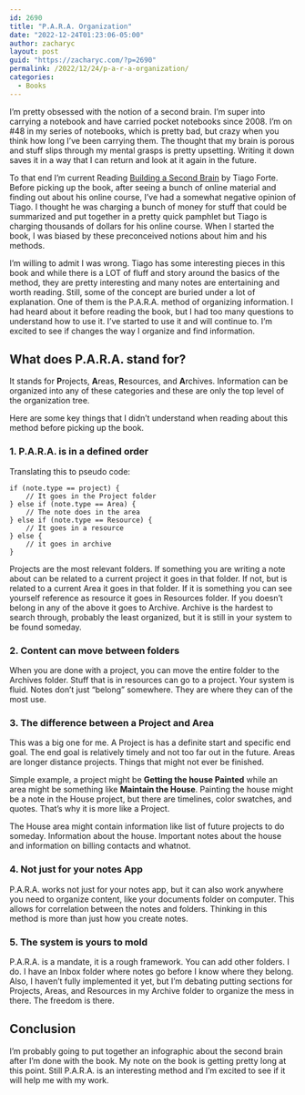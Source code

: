 ```yaml
---
id: 2690
title: "P.A.R.A. Organization"
date: "2022-12-24T01:23:06-05:00"
author: zacharyc
layout: post
guid: "https://zacharyc.com/?p=2690"
permalink: /2022/12/24/p-a-r-a-organization/
categories:
  - Books
---
```


I’m pretty obsessed with the notion of a second brain. I’m super into carrying a notebook and have carried pocket notebooks since 2008. I’m on #48 in my series of notebooks, which is pretty bad, but crazy when you think how long I’ve been carrying them. The thought that my brain is porous and stuff slips through my mental grasps is pretty upsetting. Writing it down saves it in a way that I can return and look at it again in the future.

To that end I’m current Reading [Building a Second Brain](https://www.amazon.com/Building-a-Second-Brain/dp/1800812213/ref=tmm_pap_swatch_0?_encoding=UTF8&qid=1671841826&sr=8-1) by Tiago Forte. Before picking up the book, after seeing a bunch of online material and finding out about his online course, I’ve had a somewhat negative opinion of Tiago. I thought he was charging a bunch of money for stuff that could be summarized and put together in a pretty quick pamphlet but Tiago is charging thousands of dollars for his online course. When I started the book, I was biased by these preconceived notions about him and his methods.

I’m willing to admit I was wrong. Tiago has some interesting pieces in this book and while there is a LOT of fluff and story around the basics of the method, they are pretty interesting and many notes are entertaining and worth reading. Still, some of the concept are buried under a lot of explanation. One of them is the P.A.R.A. method of organizing information. I had heard about it before reading the book, but I had too many questions to understand how to use it. I’ve started to use it and will continue to. I’m excited to see if changes the way I organize and find information.

## What does P.A.R.A. stand for?

It stands for **P**rojects, **A**reas, **R**esources, and **A**rchives. Information can be organized into any of these categories and these are only the top level of the organization tree.

Here are some key things that I didn’t understand when reading about this method before picking up the book.

### 1. P.A.R.A. is in a defined order

Translating this to pseudo code:

```
if (note.type == project) {
    // It goes in the Project folder
} else if (note.type == Area) {
    // The note does in the area
} else if (note.type == Resource) {
    // It goes in a resource
} else {
    // it goes in archive
}
```

Projects are the most relevant folders. If something you are writing a note about can be related to a current project it goes in that folder. If not, but is related to a current Area it goes in that folder. If it is something you can see yourself reference as resource it goes in Resources folder. If you doesn’t belong in any of the above it goes to Archive. Archive is the hardest to search through, probably the least organized, but it is still in your system to be found someday.

### 2. Content can move between folders

When you are done with a project, you can move the entire folder to the Archives folder. Stuff that is in resources can go to a project. Your system is fluid. Notes don’t just “belong” somewhere. They are where they can of the most use.

### 3. The difference between a Project and Area

This was a big one for me. A Project is has a definite start and specific end goal. The end goal is relatively timely and not too far out in the future. Areas are longer distance projects. Things that might not ever be finished.

Simple example, a project might be **Getting the house Painted** while an area might be something like **Maintain the House**. Painting the house might be a note in the House project, but there are timelines, color swatches, and quotes. That’s why it is more like a Project.

The House area might contain information like list of future projects to do someday. Information about the house. Important notes about the house and information on billing contacts and whatnot.

### 4. Not just for your notes App

P.A.R.A. works not just for your notes app, but it can also work anywhere you need to organize content, like your documents folder on computer. This allows for correlation between the notes and folders. Thinking in this method is more than just how you create notes.

### 5. The system is yours to mold

P.A.R.A. is a mandate, it is a rough framework. You can add other folders. I do. I have an Inbox folder where notes go before I know where they belong. Also, I haven’t fully implemented it yet, but I’m debating putting sections for Projects, Areas, and Resources in my Archive folder to organize the mess in there. The freedom is there.

## Conclusion

I’m probably going to put together an infographic about the second brain after I’m done with the book. My note on the book is getting pretty long at this point. Still P.A.R.A. is an interesting method and I’m excited to see if it will help me with my work.
